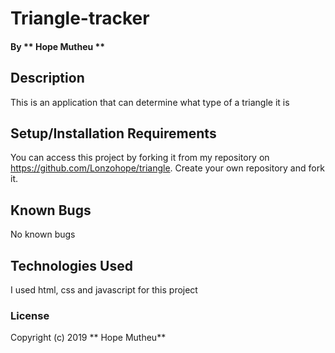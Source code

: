 # Triangle-tracker
####
#### By ** Hope Mutheu **
## Description
This is an application that can determine what type of a triangle it is
## Setup/Installation Requirements
You can access this project by forking it from my repository on https://github.com/Lonzohope/triangle. Create your own repository and fork it.
## Known Bugs
No known bugs
## Technologies Used
I used html, css and javascript for this project
### License


Copyright (c) 2019 ** Hope Mutheu**
